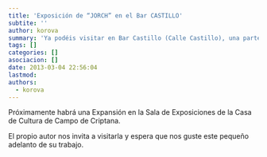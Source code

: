 ```yaml
---
title: 'Exposición de “JORCH” en el Bar CASTILLO'
subtite: ''
author: korova
summary: 'Ya podéis visitar en Bar Castillo (Calle Castillo), una parte de la II Exposición Temática de nuestro compañero Jorge González de Castro, titulada: “Gaya”.'
tags: []
categories: []
asociacion: []
date: 2013-03-04 22:56:04
lastmod:
authors: 
  - korova
---
```


Próximamente habrá una Expansión en la Sala de Exposiciones de la Casa de Cultura de Campo de Criptana.

El propio autor nos invita a visitarla y espera que nos guste este pequeño adelanto de su trabajo.



